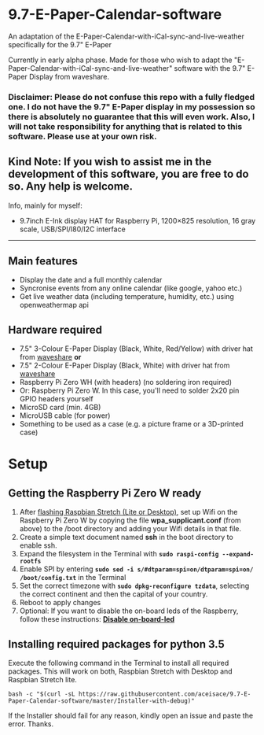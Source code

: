 # 9.7-E-Paper-Calendar-software
An adaptation of the E-Paper-Calendar-with-iCal-sync-and-live-weather specifically for the 9.7" E-Paper

Currently in early alpha phase. Made for those who wish to adapt the "E-Paper-Calendar-with-iCal-sync-and-live-weather" software with the 9.7" E-Paper Display from waveshare.

### Disclaimer: Please do not confuse this repo with a fully fledged one. I do not have the 9.7" E-Paper display in my possession so there is absolutely no guarantee that this will even work. Also, I will not take responsibility for anything that is related to this software. Please use at your own risk.

Kind Note: If you wish to assist me in the development of this software, you are free to do so. Any help is welcome.
---------------------------------------------------------------------------------------------------------------------------------------
Info, mainly for myself:
* 9.7inch E-Ink display HAT for Raspberry Pi, 1200×825 resolution, 16 gray scale, USB/SPI/I80/I2C interface


-------------------------------------------------------------------------------------------------------------------------------------
## Main features
* Display the date and a full monthly calendar
* Syncronise events from any online calendar (like google, yahoo etc.)
* Get live weather data (including temperature, humidity, etc.) using openweathermap api

## Hardware required
* 7.5" 3-Colour E-Paper Display (Black, White, Red/Yellow) with driver hat from [waveshare](https://www.waveshare.com/product/7.5inch-e-paper-hat-b.htm)
**or**
* 7.5" 2-Colour E-Paper Display (Black, White) with driver hat from [waveshare](https://www.waveshare.com/product/7.5inch-e-paper-hat.htm)
* Raspberry Pi Zero WH (with headers) (no soldering iron required)
* Or: Raspberry Pi Zero W. In this case, you'll need to solder 2x20 pin GPIO headers yourself
* MicroSD card (min. 4GB)
* MicroUSB cable (for power)
* Something to be used as a case (e.g. a picture frame or a 3D-printed case)

# Setup

## Getting the Raspberry Pi Zero W ready
1. After [flashing Raspbian Stretch (Lite or Desktop)](https://www.raspberrypi.org/downloads/raspbian/), set up Wifi on the Raspberry Pi Zero W by copying the file **wpa_supplicant.conf** (from above) to the /boot directory and adding your Wifi details in that file.
2. Create a simple text document named **ssh** in the boot directory to enable ssh.
3. Expand the filesystem in the Terminal with **`sudo raspi-config --expand-rootfs`**
4. Enable SPI by entering **`sudo sed -i s/#dtparam=spi=on/dtparam=spi=on/ /boot/config.txt`** in the Terminal
5. Set the correct timezone with **`sudo dpkg-reconfigure tzdata`**, selecting the correct continent and then the capital of your country.
6. Reboot to apply changes
7. Optional: If you want to disable the on-board leds of the Raspberry, follow these instructions: 
**[Disable on-board-led](https://www.jeffgeerling.com/blogs/jeff-geerling/controlling-pwr-act-leds-raspberry-pi)**

## Installing required packages for python 3.5 
Execute the following command in the Terminal to install all required packages. This will work on both, Raspbian Stretch with Desktop and Raspbian Stretch lite. 

`bash -c "$(curl -sL https://raw.githubusercontent.com/aceisace/9.7-E-Paper-Calendar-software/master/Installer-with-debug)"`

If the Installer should fail for any reason, kindly open an issue and paste the error. Thanks.
